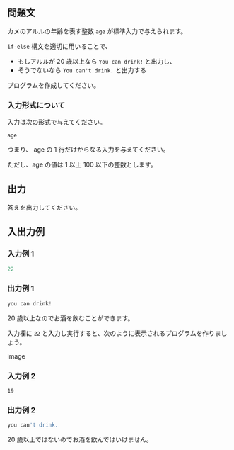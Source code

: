 ## 問題文

カメのアルルの年齢を表す整数 `age` が標準入力で与えられます。

`if-else` 構文を適切に用いることで、

- もしアルルが 20 歳以上なら `You can drink!` と出力し、
- そうでないなら `You can't drink.` と出力する

プログラムを作成してください。

### 入力形式について

入力は次の形式で与えてください。

```text
age
```

つまり、 age の 1 行だけからなる入力を与えてください。

ただし、age の値は 1 以上 100 以下の整数とします。

## 出力

答えを出力してください。

## 入出力例

### 入力例 1

```python
22
```

### 出力例 1

```python
you can drink!
```

20 歳以上なのでお酒を飲むことができます。

入力欄に `22` と入力し実行すると、次のように表示されるプログラムを作りましょう。

image

### 入力例 2

```text
19
```

### 出力例 2

```python
you can't drink.
```

20 歳以上ではないのでお酒を飲んではいけません。

